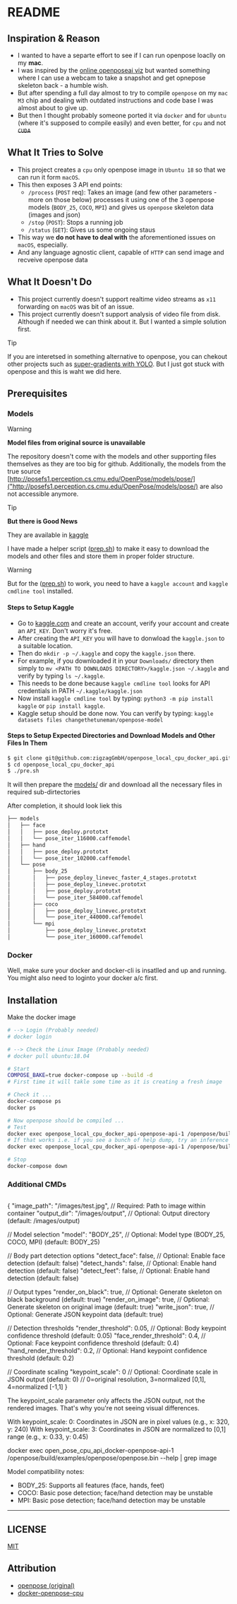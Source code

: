 # README

## Inspiration & Reason

- I wanted to have a separte effort to see if I can run openpose loaclly on my __mac__.
- I was inspired by the [online openposeai viz](https://openposeai.com/?lng=en) but wanted something where I can use a webcam to take a snapshot and get opnepose skeleton back - a humble wish.
- But after spending a full day almost to try to compile `openpose` on my `mac M3` chip and dealing with outdated instructions and code base I was almost about to give up.
- But then I thought probably someone ported it via `docker` and for `ubuntu` (where it's supposed to compile easily) and even better, for `cpu` and not ~~`CUDA`~~

## What It Tries to Solve

- This project creates a `cpu` only openpose image in `Ubuntu 18` so that we can run it form `macOS`.
- This then exposes 3 API end points:
  - `/process` (`POST` req): Takes an image (and few other parameters - more on those below) processes it using one of the 3 openpose models (`BODY_25`, `COCO`, `MPI`) and gives us `openpose` skeleton data (images and json)
  - `/stop` (`POST`): Stops a running job
  - `/status` (`GET`): Gives us some ongoing staus
- This way we __do not have to deal with__ the aforementioned issues on `macOS`, especially.
- And any language agnostic client, capable of `HTTP` can send image and recveive openpose data

## What It Doesn't Do

- This project currently doesn't support realtime video streams as `x11` forwarding on `macOS` was bit of an issue.
- This project currently doesn't support analysis of video file from disk. Although if needed we can think about it. But I wanted a simple solution first.

> [!Tip]
> If you are interetsed in something alternative to openpose, you can chekout other projects such as [super-gradients with YOLO](https://github.com/Deci-AI/super-gradients/). But I just got stuck with openpose and this is waht we did here.

## Prerequisites

### Models

> [!Warning]
> __Model files from original source is unavailable__
>
> The repository doesn't come with the models and other supporting files themselves as they are too big for github. Additionally, the models from the true source [http://posefs1.perception.cs.cmu.edu/OpenPose/models/pose/]("http://posefs1.perception.cs.cmu.edu/OpenPose/models/pose/) are also not accessible anymore.

> [!Tip]
> __But there is Good News__
>
> They are available in [kaggle](https://www.kaggle.com/datasets/changethetuneman/openpose-model)

I have made a helper script ([prep.sh](prep.sh)) to make it easy to download the models and other files and store them in proper folder structure.

> [!Warning]
But for the ([prep.sh](prep.sh)) to work, you need to have a `kaggle account` and `kaggle cmdline tool` installed.

#### Steps to Setup Kaggle

- Go to [kaggle.com](https://www.kaggle.com) and create an account, verify your account and create an `API_KEY`. Don't worry it's free.
- After creating the `API_KEY` you will have to donwload the `kaggle.json` to a suitable location.
- Then do `mkdir -p ~/.kaggle` and copy the `kaggle.json` there.
- For example, if you downloaded it in your `Downloads/` directory then simply to `mv <PATH TO DOWNLOADS DIRECTORY>/kaggle.json ~/.kaggle` and verify by typing `ls ~/.kaggle`.
- This needs to be done because `kaggle cmdline tool` looks for API credentials in PATH `~/.kaggle/kaggle.json`
- Now install `kaggle cmdline tool` by typing: `python3 -m pip install kaggle` or `pip install kaggle`.
- Kaggle setup should be done now. You can verify by typing: `kaggle datasets files changethetuneman/openpose-model`

#### Steps to Setup Expected Directories and Download Models and Other Files In Them

```bash
$ git clone git@github.com:zigzagGmbH/openpose_local_cpu_docker_api.git
$ cd openpose_local_cpu_docker_api
$ ./pre.sh
```

It will then prepare the [models/](models) dir and download all the necessary files in required sub-dirtectories

After completion, it should look liek this

```txt
├── models
│   ├── face
│   │   ├── pose_deploy.prototxt
│   │   └── pose_iter_116000.caffemodel
│   ├── hand
│   │   ├── pose_deploy.prototxt
│   │   └── pose_iter_102000.caffemodel
│   └── pose
│       ├── body_25
│       │   ├── pose_deploy_linevec_faster_4_stages.prototxt
│       │   ├── pose_deploy_linevec.prototxt
│       │   ├── pose_deploy.prototxt
│       │   └── pose_iter_584000.caffemodel
│       ├── coco
│       │   ├── pose_deploy_linevec.prototxt
│       │   └── pose_iter_440000.caffemodel
│       └── mpi
│           ├── pose_deploy_linevec.prototxt
│           └── pose_iter_160000.caffemodel
```

### Docker

Well, make sure your docker and docker-cli is insatlled and up and running. You might also need to loginto your docker a/c first.

## Installation

Make the docker image

```bash
# --> Login (Probably needed)
# docker login

# --> Check the Linux Image (Probably needed)
# docker pull ubuntu:18.04

# Start
COMPOSE_BAKE=true docker-compose up --build -d
# First time it will takle some time as it is creating a fresh image

# Check it ...
docker-compose ps
docker ps

# Now openpose should be compiled ...
# Test  
docker exec openpose_local_cpu_docker_api-openpose-api-1 /openpose/build/examples/openpose/openpose.bin --help
# If that works i.e. if you see a bunch of help dump, try an inference
docker exec openpose_local_cpu_docker_api-openpose-api-1 /openpose/build/examples/openpose/openpose.bin --image_dir /images --write_images /images/output/ --display 0 

# Stop
docker-compose down
```

### Additional CMDs

```bash
```

{
  "image_path": "/images/test.jpg",           // Required: Path to image within container
  "output_dir": "/images/output",             // Optional: Output directory (default: /images/output)
  
  // Model selection
  "model": "BODY_25",                         // Optional: Model type (BODY_25, COCO, MPI) (default: BODY_25)
  
  // Body part detection options
  "detect_face": false,                       // Optional: Enable face detection (default: false)
  "detect_hands": false,                      // Optional: Enable hand detection (default: false)
  "detect_feet": false,                      // Optional: Enable hand detection (default: false)
  
  // Output types
  "render_on_black": true,                    // Optional: Generate skeleton on black background (default: true)
  "render_on_image": true,                    // Optional: Generate skeleton on original image (default: true)
  "write_json": true,                         // Optional: Generate JSON keypoint data (default: true)
  
  // Detection thresholds
  "render_threshold": 0.05,                   // Optional: Body keypoint confidence threshold (default: 0.05)
  "face_render_threshold": 0.4,               // Optional: Face keypoint confidence threshold (default: 0.4)
  "hand_render_threshold": 0.2,               // Optional: Hand keypoint confidence threshold (default: 0.2)
  
  // Coordinate scaling
  "keypoint_scale": 0                         // Optional: Coordinate scale in JSON output (default: 0)
                                              // 0=original resolution, 3=normalized [0,1], 4=normalized [-1,1]
}



The keypoint_scale parameter only affects the JSON output, not the rendered images. That's why you're not seeing visual differences.

With keypoint_scale: 0: Coordinates in JSON are in pixel values (e.g., x: 320, y: 240)
With keypoint_scale: 3: Coordinates in JSON are normalized to [0,1] range (e.g., x: 0.33, y: 0.45)


docker exec open_pose_cpu_api_docker-openpose-api-1 /openpose/build/examples/openpose/openpose.bin --help | grep image

Model compatibility notes:
- BODY_25: Supports all features (face, hands, feet)
- COCO: Basic pose detection; face/hand detection may be unstable
- MPI: Basic pose detection; face/hand detection may be unstable

---

## LICENSE

[MIT](LICENSE)

## Attribution

- [openpose (original)](https://github.com/CMU-Perceptual-Computing-Lab/openpose)
- [docker-openpose-cpu](https://github.com/seancook/docker-openpose-cpu/)